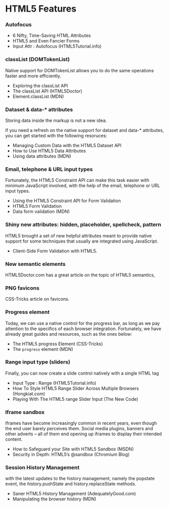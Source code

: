 HTML5 Features
==============

### Autofocus

* 6 Nifty, Time-Saving HTML Attributes
* HTML5 and Even Fancier Forms
* Input Attr : Autofocus (HTML5Tutorial.info)

### classList (DOMTokenList)

Native support for DOMTokenList allows you to do the same operations faster and more efficiently.

* Exploring the classList API
* The classList API (HTML5Doctor)
* Element.classList (MDN)

### Dataset & data-* attributes

Storing data inside the markup is not a new idea.

If you need a refresh on the native support for dataset and data-* attributes, you can get started with the following resoruces:

* Managing Custom Data with the HTML5 Dataset API
* How to Use HTML5 Data Attributes
* Using data attributes (MDN)

### Email, telephone & URL input types

Fortunately, the HTML5 Constraint API can make this task easier with minimum JavaScript involved, with the help of the email, telephone or URL input types. 

* Using the HTML5 Constraint API for Form Validation
* HTML5 Form Validation
* Data form validation (MDN)

### Shiny new attributes: hidden, placeholder, spellcheck, pattern

HTML5 brought a set of new helpful attributes meant to provide native support for some techniques that usually are integrated using JavaScript.

* Client-Side Form Validation with HTML5.

### New semantic elements

HTML5Doctor.com has a great article on the topic of HTML5 semantics,

### PNG favicons

CSS-Tricks article on favicons.

### Progress element

Today, we can use a native control for the progress bar, as long as we pay attention to the specifics of each browser integration. Fortunately, we have already great guides and resources, such as the ones below:

* The HTML5 progress Element (CSS-Tricks)
* The `progress` element (MDN)

### Range input type (sliders)

Finally, you can now create a slide control natively with a single HTML tag

* Input Type : Range (HTML5Tutorial.info)
* How To Style HTML5 Range Slider Across Multiple Browsers (Hongkiat.com)
* Playing With The HTML5 range Slider Input (The New Code)

### Iframe sandbox

Iframes have become increasingly common in recent years, even though the end user barely perceives them. Social media plugins, banners and other adverts – all of them end opening up iframes to display their intended content. 

* How to Safeguard your Site with HTML5 Sandbox (MSDN)
* Security in Depth: HTML5’s @sandbox (Chromium Blog)

### Session History Management

with the latest updates to the history management, namely the popstate event, the history.pushState and history.replaceState methods.

* Saner HTML5 History Management (AdequatelyGood.com)
* Manipulating the browser history (MDN)
